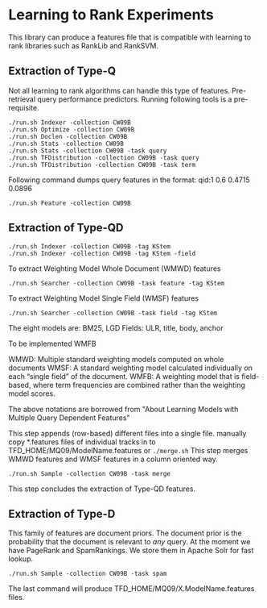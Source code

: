 # Learning to Rank Experiments

This library can produce a features file that is compatible with learning to rank libraries such as RankLib and RankSVM.

## Extraction of Type-Q

Not all learning to rank algorithms can handle this type of features.
Pre-retrieval query performance predictors.
Running following tools is a pre-requisite.

```
./run.sh Indexer -collection CW09B
./run.sh Optimize -collection CW09B
./run.sh Doclen -collection CW09B
./run.sh Stats -collection CW09B
./run.sh Stats -collection CW09B -task query
./run.sh TFDistribution -collection CW09B -task query
./run.sh TFDistribution -collection CW09B -task term
```

Following command dumps query features in the format: qid:1   0.6     0.4715      0.0896

```
./run.sh Feature -collection CW09B
```

## Extraction of Type-QD

```
./run.sh Indexer -collection CW09B -tag KStem
./run.sh Indexer -collection CW09B -tag KStem -field
```
To extract Weighting Model Whole Document (WMWD) features
```
./run.sh Searcher -collection CW09B -task feature -tag KStem
```
To extract Weighting Model Single Field (WMSF) features
```
./run.sh Searcher -collection CW09B -task field -tag KStem
```
The eight models are: BM25, LGD 
Fields: ULR, title, body, anchor

To be implemented WMFB

WMWD: Multiple standard weighting models computed on whole documents
WMSF: A standard weighting model calculated individually on each “single field” of the document. 
WMFB: A weighting model that is field-based, where term frequencies are combined rather than the weighting model scores.

The above notations are borrowed from "About Learning Models with Multiple Query Dependent Features"

This step appends (row-based) different files into a single file.
manually copy *.features files of individual tracks in to TFD_HOME/MQ09/ModelName.features or
` ./merge.sh `
This step merges WMWD features and WMSF features in a column oriented way.
```
./run.sh Sample -collection CW09B -task merge
```
This step concludes the extraction of Type-QD features.

## Extraction of Type-D

This family of features are document priors.
The document prior is the probability that the document is relevant to *any* query.
At the moment we have PageRank and SpamRankings.
We store them in Apache Solr for fast lookup.
```
./run.sh Sample -collection CW09B -task spam
```
The last command will produce TFD_HOME/MQ09/X.ModelName.features files.